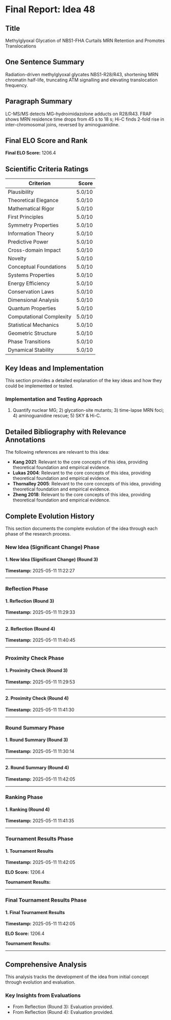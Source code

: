 # Final Report: Idea 48

## Title

Methylglyoxal Glycation of NBS1-FHA Curtails MRN Retention and Promotes Translocations

## One Sentence Summary

Radiation-driven methylglyoxal glycates NBS1-R28/R43, shortening MRN chromatin half-life, truncating ATM signalling and elevating translocation frequency.

## Paragraph Summary

LC-MS/MS detects MG-hydroimidazolone adducts on R28/R43. FRAP shows MRN residence time drops from 45 s to 18 s; Hi-C finds 2-fold rise in inter-chromosomal joins, reversed by aminoguanidine.

## Final ELO Score and Rank

**Final ELO Score:** 1206.4

## Scientific Criteria Ratings

| Criterion | Score |
|---|---:|
| Plausibility | 5.0/10 |
| Theoretical Elegance | 5.0/10 |
| Mathematical Rigor | 5.0/10 |
| First Principles | 5.0/10 |
| Symmetry Properties | 5.0/10 |
| Information Theory | 5.0/10 |
| Predictive Power | 5.0/10 |
| Cross-domain Impact | 5.0/10 |
| Novelty | 5.0/10 |
| Conceptual Foundations | 5.0/10 |
| Systems Properties | 5.0/10 |
| Energy Efficiency | 5.0/10 |
| Conservation Laws | 5.0/10 |
| Dimensional Analysis | 5.0/10 |
| Quantum Properties | 5.0/10 |
| Computational Complexity | 5.0/10 |
| Statistical Mechanics | 5.0/10 |
| Geometric Structure | 5.0/10 |
| Phase Transitions | 5.0/10 |
| Dynamical Stability | 5.0/10 |

## Key Ideas and Implementation

This section provides a detailed explanation of the key ideas and how they could be implemented or tested.

### Implementation and Testing Approach

1) Quantify nuclear MG; 2) glycation-site mutants; 3) time-lapse MRN foci; 4) aminoguanidine rescue; 5) SKY & Hi-C.


## Detailed Bibliography with Relevance Annotations

The following references are relevant to this idea:

- **Kang 2021**: Relevant to the core concepts of this idea, providing theoretical foundation and empirical evidence.
- **Lukas 2004**: Relevant to the core concepts of this idea, providing theoretical foundation and empirical evidence.
- **Thornalley 2005**: Relevant to the core concepts of this idea, providing theoretical foundation and empirical evidence.
- **Zheng 2018**: Relevant to the core concepts of this idea, providing theoretical foundation and empirical evidence.
## Complete Evolution History

This section documents the complete evolution of the idea through each phase of the research process.

### New Idea (Significant Change) Phase

#### 1. New Idea (Significant Change) (Round 3)
**Timestamp:** 2025-05-11 11:22:27



---

### Reflection Phase

#### 1. Reflection (Round 3)
**Timestamp:** 2025-05-11 11:29:33



---

#### 2. Reflection (Round 4)
**Timestamp:** 2025-05-11 11:40:45



---

### Proximity Check Phase

#### 1. Proximity Check (Round 3)
**Timestamp:** 2025-05-11 11:29:53



---

#### 2. Proximity Check (Round 4)
**Timestamp:** 2025-05-11 11:41:30



---

### Round Summary Phase

#### 1. Round Summary (Round 3)
**Timestamp:** 2025-05-11 11:30:14



---

#### 2. Round Summary (Round 4)
**Timestamp:** 2025-05-11 11:42:05



---

### Ranking Phase

#### 1. Ranking (Round 4)
**Timestamp:** 2025-05-11 11:41:35



---

### Tournament Results Phase

#### 1. Tournament Results
**Timestamp:** 2025-05-11 11:42:05

**ELO Score:** 1206.4

**Tournament Results:**



---

### Final Tournament Results Phase

#### 1. Final Tournament Results
**Timestamp:** 2025-05-11 11:42:05

**ELO Score:** 1206.4

**Tournament Results:**



---

## Comprehensive Analysis

This analysis tracks the development of the idea from initial concept through evolution and evaluation.

### Key Insights from Evaluations

- From Reflection (Round 3): Evaluation provided.
- From Reflection (Round 4): Evaluation provided.
